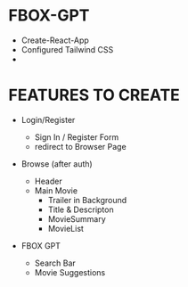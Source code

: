 # FBOX-GPT 

- Create-React-App
- Configured Tailwind CSS
- 


# FEATURES TO CREATE

- Login/Register
    - Sign In / Register Form
    - redirect to Browser Page

- Browse (after auth)
    - Header
    - Main Movie
        - Trailer in Background
        - Title & Descripton
        - MovieSummary
        - MovieList

- FBOX GPT
    - Search Bar
    - Movie Suggestions